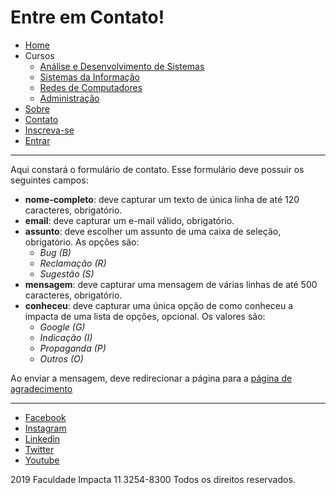 # Entre em Contato!

- [Home](index.md)
 - Cursos
    - [Análise e Desenvolvimento de Sistemas](cursos/ads.md)
    - [Sistemas da Informação](cursos/si.md)
    - [Redes de Computadores](cursos/rc.md)
    - [Administração](cursos/adm.md)
 - [Sobre](sobre.md)
 - [Contato](contato.md)
 - [Inscreva-se](inscrever.md)
 - [Entrar](entrar.md)

---

Aqui constará o formulário de contato. Esse formulário deve possuir os seguintes campos:

 - **nome-completo**: deve capturar um texto de única linha de até 120 caracteres, obrigatório.
 - **email**: deve capturar um e-mail válido, obrigatório.
 - **assunto**: deve escolher um assunto de uma caixa de seleção, obrigatório. As opções são:
    - *Bug (B)*
    - *Reclamação (R)*
    - *Sugestão (S)*
 - **mensagem**: deve capturar uma mensagem de várias linhas de até 500 caracteres, obrigatório.
 - **conheceu**: deve capturar uma única opção de como conheceu a impacta de uma lista de opções, opcional. Os valores são:
    - *Google (G)*
    - *Indicação (I)*
    - *Propaganda (P)*
    - *Outros (O)*

Ao enviar a mensagem, deve redirecionar a página para a [página de agradecimento](agradecimento.md)

---

 - [Facebook](https://www.facebook.com/FacImpacta/)
 - [Instagram](https://www.instagram.com/faculdadeimpacta/)
 - [Linkedin](https://www.linkedin.com/edu/faculdade-impacta-tecnologia-161006)
 - [Twitter](https://twitter.com/facimpacta)
 - [Youtube](https://www.youtube.com/user/GrupoImpacta)

2019 Faculdade Impacta 11 3254-8300 Todos os direitos reservados.